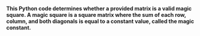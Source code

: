 #### This Python code determines whether a provided matrix is a valid magic square. A magic square is a square matrix where the sum of each row, column, and both diagonals is equal to a constant value, called the magic constant.
